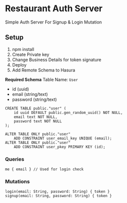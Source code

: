 # Restaurant Auth Server

Simple Auth Server For Signup &amp; Login Mutation

## Setup

1. npm install
2. Create Private key 
3. Change Business Details for token signature
4. Deploy 
5. Add Remote Schema to Hasura

**Required Schema**
Table Name: `User`

- id (uuid)
- email (string/text)
- password (string/text)

```PLpgSQL
CREATE TABLE public."user" (
    id uuid DEFAULT public.gen_random_uuid() NOT NULL,
    email text NOT NULL,
    password text NOT NULL
);

ALTER TABLE ONLY public."user"
    ADD CONSTRAINT user_email_key UNIQUE (email);
ALTER TABLE ONLY public."user"
    ADD CONSTRAINT user_pkey PRIMARY KEY (id);
```

### Queries

```
me { email } // Used for login check
```

### Mutations

```
login(email: String, password: String) { token }
signup(email: String, password: String) { token }
```
